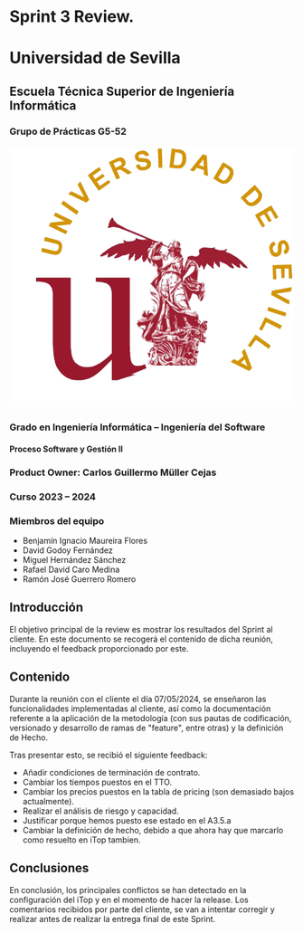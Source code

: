 # Sprint 3 Review. 

# Universidad de Sevilla   

## Escuela Técnica Superior de Ingeniería Informática

### **Grupo de Prácticas G5-52**
  
  ![Logo US](/docs/static/Logo_US.png)

### Grado en Ingeniería Informática – Ingeniería del Software 

#### Proceso Software y Gestión II
### Product Owner: Carlos Guillermo Müller Cejas
### Curso 2023 – 2024

### Miembros del equipo
- Benjamín Ignacio Maureira Flores
- David Godoy Fernández
- Miguel Hernández Sánchez
- Rafael David Caro Medina
- Ramón José Guerrero Romero

## Introducción
El objetivo principal de la review es mostrar los resultados del Sprint al cliente. En este documento se recogerá el contenido de dicha reunión, incluyendo el feedback proporcionado por este.

## Contenido
Durante la reunión con el cliente el día 07/05/2024, se enseñaron las funcionalidades implementadas al cliente, así como la documentación referente a la aplicación de la metodología (con sus pautas de codificación, versionado y desarrollo de ramas de "feature", entre otras) y la definición de Hecho.

Tras presentar esto, se recibió el siguiente feedback:
  - Añadir condiciones de terminación de contrato.
  - Cambiar los tiempos puestos en el TTO.
  - Cambiar los precios puestos en la tabla de pricing (son demasiado bajos actualmente).
  - Realizar el análisis de riesgo y capacidad.
  - Justificar porque hemos puesto ese estado en el A3.5.a
  - Cambiar la definición de hecho, debido a que ahora hay que marcarlo como resuelto en iTop tambien.

## Conclusiones
En conclusión, los principales conflictos se han detectado en la configuración del iTop y en el momento de hacer la release.
Los comentarios recibidos por parte del cliente, se van a intentar corregir y realizar antes de realizar la entrega final de este Sprint.


